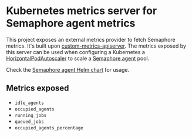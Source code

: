 # Kubernetes metrics server for Semaphore agent metrics

This project exposes an external metrics provider to fetch Semaphore metrics. It's built upon [custom-metrics-apiserver](https://github.com/kubernetes-sigs/custom-metrics-apiserver). The metrics exposed by this server can be used when configuring a Kubernetes a [HorizontalPodAutoscaler](https://kubernetes.io/docs/tasks/run-application/horizontal-pod-autoscale/) to scale a [Semaphore agent](https://github.com/semaphoreci/agent) pool.

Check the [Semaphore agent Helm chart](https://github.com/renderedtext/helm-charts) for usage.

## Metrics exposed

- `idle_agents`
- `occupied_agents`
- `running_jobs`
- `queued_jobs`
- `occupied_agents_percentage`
